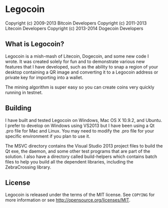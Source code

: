 Legocoin 
================================

Copyright (c) 2009-2013 Bitcoin Developers
Copyright (c) 2011-2013 Litecoin Developers
Copyright (c) 2013-2014 Dogecoin Developers

What is Legocoin?
----------------

Legocoin is a mish-mash of Litecoin, Dogecoin, and some new code I wrote.  It was created solely for fun and to demonstrate various new features that I have developed, such as the ability to snap a region of your desktop containing a QR image and converting it to a Legocoin address or private key for importing into a wallet.

The mining algorithm is super easy so you can create coins very quickly running in testnet.

Building
--------

I have built and tested Legocoin on Windows, Mac OS X 10.9.2, and Ubuntu.  I prefer to develop on Windows using VS2013 but I have been using a Qt .pro file for Mac and Linux.  You may need to modify the .pro file for your specific environment if you plan to use it.

The MSVC directory contains the Visual Studio 2013 project files to build the Qt exe, the daemon, and some other test programs that are part of the solution.  I also have a directory called build-helpers which contains batch files to help you build all the dependent libraries, including the ZebraCrossing library.

License
-------

Legocoin is released under the terms of the MIT license. See `COPYING` for more
information or see http://opensource.org/licenses/MIT.



